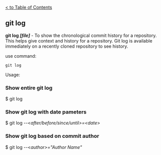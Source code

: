 [< to Table of Contents](./readme.md)

## git log

**git log *[file]*** - To show the chronological commit history for a repository. This helps give context and history for a repository. Git log is available immediately on a recently cloned repository to see history.

use command:
```bash=
git log
```

Usage:

### Show entire git log
$ git log

### Show git log with date pameters
$ git log --<_after/before/since/until>=<date_>

### Show git log based on commit author
$ git log --<_author>="Author Name"_


